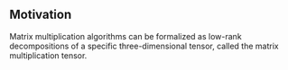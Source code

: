 ## Motivation
Matrix multiplication algorithms can be formalized as low-rank decompositions of a specific three-dimensional tensor, called the matrix multiplication tensor.
